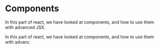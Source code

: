# Components

In this part of react, we have looked at components, and how to use them with advanced JSX.

In this part of react, we have looked at components, and how to use them with advanc